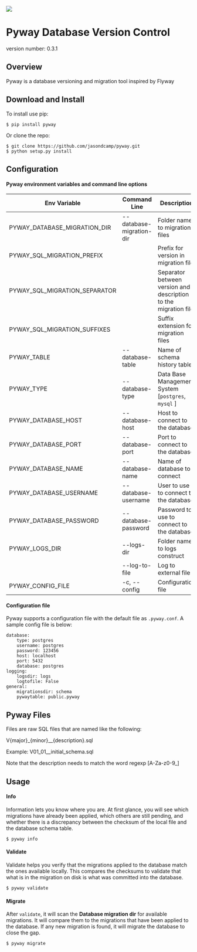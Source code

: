 [![](https://github.com/jasondcamp/pyway/actions/workflows/pyway-build.yml/badge.svg)](https://github.com/jasondcamp/pyway/actions/workflows/pyway-build.yml)

# Pyway Database Version Control
version number: 0.3.1


## Overview
Pyway is a database versioning and migration tool inspired by Flyway


## Download and Install
To install use pip:

    $ pip install pyway

Or clone the repo:

    $ git clone https://github.com/jasondcamp/pyway.git
    $ python setup.py install


## Configuration
#### Pyway environment variables and command line options

| Env Variable | Command Line | Description | Default |
| --------------- | -------------- | -------------- | :--------------: |
| PYWAY_DATABASE_MIGRATION_DIR | --database-migration-dir | Folder name to migration files | resources |
| PYWAY_SQL_MIGRATION_PREFIX | | Prefix for version in migration file | V |
| PYWAY_SQL_MIGRATION_SEPARATOR | | Separator between version and description to the migration file | __ |
| PYWAY_SQL_MIGRATION_SUFFIXES | | Suffix extension for migration files | .sql |
| PYWAY_TABLE | --database-table | Name of schema history table | public.pyway |
| PYWAY_TYPE | --database-type | Data Base Management System [`postgres`, `mysql` ] | *required* |
| PYWAY_DATABASE_HOST | --database-host | Host to connect to the database | localhost |
| PYWAY_DATABASE_PORT | --database-port | Port to connect to the database | 5432 |
| PYWAY_DATABASE_NAME | --database-name | Name of database to connect | postgres |
| PYWAY_DATABASE_USERNAME |--database-username | User to use to connect to the database | postgres |
| PYWAY_DATABASE_PASSWORD | --database-password | Password to use to connect to the database | *None* |
| PYWAY_LOGS_DIR | --logs-dir | Folder name to logs construct | logs |
| | --log-to-file | Log to external file | False |
| PYWAY_CONFIG_FILE | -c, --config | Configuration file | .pyway.conf |

#### Configuration file
Pyway supports a configuration file with the default file as `.pyway.conf`. A sample config file is below:
```
database:
    type: postgres
    username: postgres
    password: 123456
    host: localhost
    port: 5432
    database: postgres
logging:
    logsdir: logs
    logtofile: False
general:
    migrationsdir: schema
    pywaytable: public.pyway
```


## Pyway Files
Files are raw SQL files that are named like the following:

V{major}\_{minor}\_\_{description}.sql

Example: V01_01__initial_schema.sql

Note that the description needs to match the word regexp [A-Za-z0-9_]


## Usage

#### Info
Information lets you know where you are. At first glance, you will see which migrations have already been applied, which others are still pending, and whether there is a discrepancy between the checksum of the local file and the database schema table.

    $ pyway info


#### Validate
Validate helps you verify that the migrations applied to the database match the ones available locally. This compares the checksums to validate that what is in the migration on disk is what was committed into the database.

    $ pyway validate


#### Migrate
After `validate`, it will scan the **Database migration dir** for available migrations. It will compare them to the migrations that have been applied to the database. If any new migration is found, it will migrate the database to close the gap.

    $ pyway migrate
